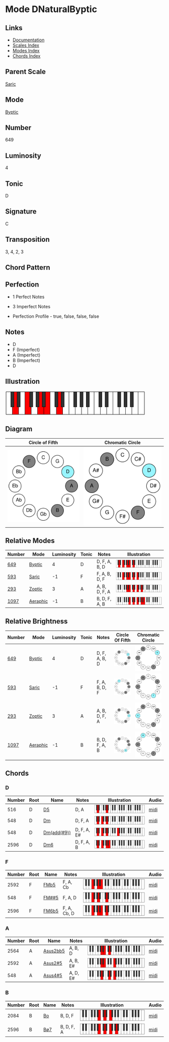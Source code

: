 # Mode DNaturalByptic

## Links

- [Documentation](README.md)
- [Scales Index](Scales.md)
- [Modes Index](Modes.md)
- [Chords Index](Chords.md)

## Parent Scale

[Saric](ScaleSaric.md)

## Mode

[Byptic](ModeByptic.md)

## Number

649

## Luminosity

4

## Tonic

D

## Signature

C

## Transposition

3, 4, 2, 3

## Chord Pattern



## Perfection

 - 1 Perfect Notes

 - 3 Imperfect Notes

 - Perfection Profile - true, false, false, false

## Notes

- D
- F (Imperfect)
- A (Imperfect)
- B (Imperfect)
- D

## Illustration

![DNaturalByptic](ModeDNaturalByptic.png)

## Diagram

| Circle of Fifth | Chromatic Circle |
|-----------------|------------------|
| ![DNaturalByptic](CircleOfFifthModeDNaturalByptic.svg) | ![DNaturalByptic](ChromaticCircleModeDNaturalByptic.svg) |
## Relative Modes

| Number | Mode | Luminosity | Tonic | Notes | Illustration |
|--------|------|------------|-------|-------|--------------|
| [649](https://ianring.com/musictheory/scales/649) | [Byptic](ModeByptic.md) | 4 | D | D, F, A, B, D | ![DNaturalByptic](ModeDNaturalByptic.png) |
| [593](https://ianring.com/musictheory/scales/593) | [Saric](ModeSaric.md) | -1 | F | F, A, B, D, F | ![FNaturalSaric](ModeFNaturalSaric.png) |
| [293](https://ianring.com/musictheory/scales/293) | [Zoptic](ModeZoptic.md) | 3 | A | A, B, D, F, A | ![ANaturalZoptic](ModeANaturalZoptic.png) |
| [1097](https://ianring.com/musictheory/scales/1097) | [Aeraphic](ModeAeraphic.md) | -1 | B | B, D, F, A, B | ![BNaturalAeraphic](ModeBNaturalAeraphic.png) |
## Relative Brightness

| Number | Mode | Luminosity | Tonic | Notes | Circle Of Fifth | Chromatic Circle |
|--------|------|------------|-------|-------|-----------------|------------------|
| [649](https://ianring.com/musictheory/scales/649) | [Byptic](ModeByptic.md) | 4 | D | D, F, A, B, D | ![DNaturalByptic](CircleOfFifthModeDNaturalByptic.svg) | ![DNaturalByptic](ChromaticCircleModeDNaturalByptic.svg) |
| [593](https://ianring.com/musictheory/scales/593) | [Saric](ModeSaric.md) | -1 | F | F, A, B, D, F | ![FNaturalSaric](CircleOfFifthModeFNaturalSaric.svg) | ![FNaturalSaric](ChromaticCircleModeFNaturalSaric.svg) |
| [293](https://ianring.com/musictheory/scales/293) | [Zoptic](ModeZoptic.md) | 3 | A | A, B, D, F, A | ![ANaturalZoptic](CircleOfFifthModeANaturalZoptic.svg) | ![ANaturalZoptic](ChromaticCircleModeANaturalZoptic.svg) |
| [1097](https://ianring.com/musictheory/scales/1097) | [Aeraphic](ModeAeraphic.md) | -1 | B | B, D, F, A, B | ![BNaturalAeraphic](CircleOfFifthModeBNaturalAeraphic.svg) | ![BNaturalAeraphic](ChromaticCircleModeBNaturalAeraphic.svg) |

## Chords

### D

| Number | Root | Name | Notes | Illustration | Audio |
|--------|------|------|-------|--------------|-------|
| 516 | D | [D5](ChordDNaturalPowerChord.md) | D, A | ![D5](ChordDNaturalPowerChordRootPosition.png) | [midi](ChordDNaturalPowerChordRootPosition.mid) |
| 548 | D | [Dm](ChordDNaturalMinor.md) | D, F, A | ![Dm](ChordDNaturalMinorRootPosition.png) | [midi](ChordDNaturalMinorRootPosition.mid) |
| 548 | D | [Dm(add(#9))](ChordDNaturalMinorAddSharpNinth.md) | D, F, A, E# | ![Dm(add(#9))](ChordDNaturalMinorAddSharpNinthRootPosition.png) | [midi](ChordDNaturalMinorAddSharpNinthRootPosition.mid) |
| 2596 | D | [Dm6](ChordDNaturalMinorSixth.md) | D, F, A, B | ![Dm6](ChordDNaturalMinorSixthRootPosition.png) | [midi](ChordDNaturalMinorSixthRootPosition.mid) |

### F

| Number | Root | Name | Notes | Illustration | Audio |
|--------|------|------|-------|--------------|-------|
| 2592 | F | [FMb5](ChordFNaturalMajorFlatFifth.md) | F, A, Cb | ![FMb5](ChordFNaturalMajorFlatFifthRootPosition.png) | [midi](ChordFNaturalMajorFlatFifthRootPosition.mid) |
| 548 | F | [FM##5](ChordFNaturalMajorDoubleSharpFifth.md) | F, A, D | ![FM##5](ChordFNaturalMajorDoubleSharpFifthRootPosition.png) | [midi](ChordFNaturalMajorDoubleSharpFifthRootPosition.mid) |
| 2596 | F | [FM6b5](ChordFNaturalMajorSixthFlatFifth.md) | F, A, Cb, D | ![FM6b5](ChordFNaturalMajorSixthFlatFifthRootPosition.png) | [midi](ChordFNaturalMajorSixthFlatFifthRootPosition.mid) |

### A

| Number | Root | Name | Notes | Illustration | Audio |
|--------|------|------|-------|--------------|-------|
| 2564 | A | [Asus2bb5](ChordANaturalSuspendedSecondDoubleFlatFifth.md) | A, B, D | ![Asus2bb5](ChordANaturalSuspendedSecondDoubleFlatFifthRootPosition.png) | [midi](ChordANaturalSuspendedSecondDoubleFlatFifthRootPosition.mid) |
| 2592 | A | [Asus2#5](ChordANaturalSuspendedSecondSharpFifth.md) | A, B, E# | ![Asus2#5](ChordANaturalSuspendedSecondSharpFifthRootPosition.png) | [midi](ChordANaturalSuspendedSecondSharpFifthRootPosition.mid) |
| 548 | A | [Asus4#5](ChordANaturalSuspendedFourthSharpFifth.md) | A, D, E# | ![Asus4#5](ChordANaturalSuspendedFourthSharpFifthRootPosition.png) | [midi](ChordANaturalSuspendedFourthSharpFifthRootPosition.mid) |

### B

| Number | Root | Name | Notes | Illustration | Audio |
|--------|------|------|-------|--------------|-------|
| 2084 | B | [Bo](ChordBNaturalDiminished.md) | B, D, F | ![Bo](ChordBNaturalDiminishedRootPosition.png) | [midi](ChordBNaturalDiminishedRootPosition.mid) |
| 2596 | B | [Bø7](ChordBNaturalHalfDiminishedSeventh.md) | B, D, F, A | ![Bø7](ChordBNaturalHalfDiminishedSeventhRootPosition.png) | [midi](ChordBNaturalHalfDiminishedSeventhRootPosition.mid) |

